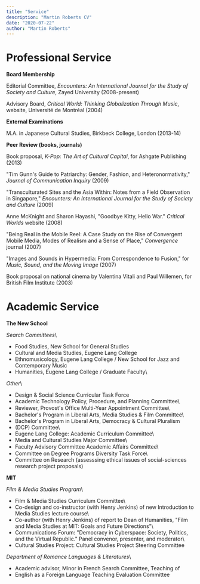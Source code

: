 ```yaml
---
title: "Service"
description: "Martin Roberts CV"
date: "2020-07-22"
author: "Martin Roberts"
---
```

# Professional Service

**Board Membership**

Editorial Committee, *Encounters: An International Journal for the Study
of Society and Culture*, Zayed University (2008-present)

Advisory Board, *Critical World: Thinking Globalization Through Music*,
website, Université de Montréal (2004)

**External Examinations**

M.A. in Japanese Cultural Studies, Birkbeck College, London (2013-14)

**Peer Review (books, journals)**

Book proposal, *K-Pop: The Art of Cultural Capital*, for Ashgate Publishing (2013)

"Tim Gunn's Guide to Patriarchy: Gender, Fashion, and Heteronormativity," *Journal of Communication Inquiry* (2009)

"Transculturated Sites and the Asia Within: Notes from a Field
Observation in Singapore," *Encounters: An International Journal for the
Study of Society and Culture* (2009)

Anne McKnight and Sharon Hayashi, "Goodbye Kitty, Hello War." *Critical
Worlds* website (2008)

"Being Real in the Mobile Reel: A Case Study on the Rise of Convergent
Mobile Media, Modes of Realism and a Sense of Place," *Convergence*
journal (2007)

"Images and Sounds in Hypermedia: From Correspondence to Fusion," for
*Music, Sound, and the Moving Image* (2007)

Book proposal on national cinema by Valentina Vitali and Paul Willemen,
for British Film Institute (2003)

# Academic Service

**The New School**

*Search Committees*\

- Food Studies, New School for General Studies
- Cultural and Media Studies, Eugene Lang College
- Ethnomusicology, Eugene Lang College / New School for Jazz and Contemporary Music
- Humanities, Eugene Lang College / Graduate Faculty\

*Other*\

- Design & Social Science Curricular Task Force
- Academic Technology Policy, Procedure, and Planning Committee\
- Reviewer, Provost's Oﬃce Multi-Year Appointment Committee\
- Bachelor's Program in Liberal Arts, Media Studies & Film Committee\
- Bachelor's Program in Liberal Arts, Democracy & Cultural Pluralism
- (DCP) Committee\
- Eugene Lang College: Academic Curriculum Committee\
- Media and Cultural Studies Major Committee\
- Faculty Advisory Committee Academic Aﬀairs Committee\
- Committee on Degree Programs Diversity Task Force\
- Committee on Research (assesssing ethical issues of social-sciences research project proposals)

**MIT**

*Film & Media Studies Program*\

- Film & Media Studies Curriculum Committee\
- Co-design and co-instructor (with Henry Jenkins) of new Introduction to Media Studies lecture course\
- Co-author (with Henry Jenkins) of report to Dean of Humanities, "Film and Media Studies at MIT: Goals and Future Directions"\
- Communications Forum: "Democracy in Cyberspace: Society, Politics, and the Virtual Republic." Panel convenor, presenter, and moderator\
- Cultural Studies Project: Cultural Studies Project Steering Committee

*Department of Romance Languages & Literatures*\

- Academic advisor, Minor in French Search Committee, Teaching of
- English as a Foreign Language Teaching Evaluation Committee
